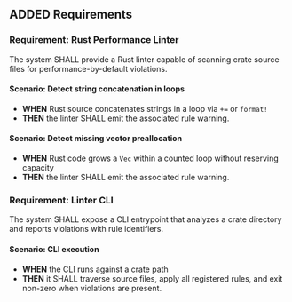 ## ADDED Requirements
### Requirement: Rust Performance Linter
The system SHALL provide a Rust linter capable of scanning crate source files for performance-by-default violations.

#### Scenario: Detect string concatenation in loops
- **WHEN** Rust source concatenates strings in a loop via `+=` or `format!`
- **THEN** the linter SHALL emit the associated rule warning.

#### Scenario: Detect missing vector preallocation
- **WHEN** Rust code grows a `Vec` within a counted loop without reserving capacity
- **THEN** the linter SHALL emit the associated rule warning.

### Requirement: Linter CLI
The system SHALL expose a CLI entrypoint that analyzes a crate directory and reports violations with rule identifiers.

#### Scenario: CLI execution
- **WHEN** the CLI runs against a crate path
- **THEN** it SHALL traverse source files, apply all registered rules, and exit non-zero when violations are present.
